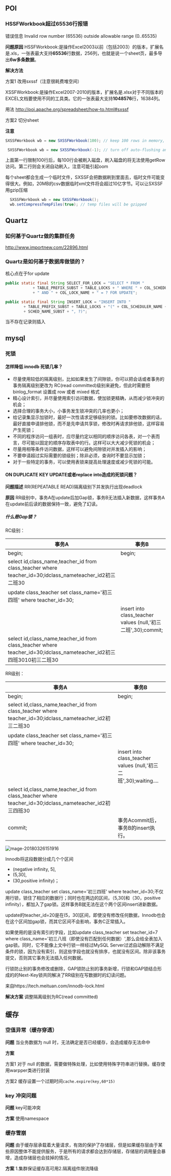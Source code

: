 ## POI

### HSSFWorkbook超过**65536**行报错

错误信息 Invalid row number (65536) outside allowable range (0..65535)

**问题原因**  HSSFWorkbook:是操作Excel2003以前（包括2003）的版本，扩展名是.xls，一张表最大支持**65536**行数据，256列，也就是说一个sheet页，最多导出**6w多条数据**。

**解决方法** 

方案1 改用sxssf（注意很耗费堆空间）

XSSFWorkbook:是操作Excel2007-2010的版本，扩展名是.xlsx对于不同版本的EXCEL文档要使用不同的工具类。它的一张表最大支持**1048576**行，16384列。

用法 http://poi.apache.org/spreadsheet/how-to.html#sxssf

方案2 切分sheet

**注意** 
```java
SXSSFWorkbook wb = new SXSSFWorkbook(100); // keep 100 rows in memory, exceeding rows will be flushed to disk  

 SXSSFWorkbook wb = new SXSSFWorkbook(-1); // turn off auto-flushing and accumulate all rows in memory     
```
上面第一行限制100行后，每100行会被刷入磁盘，刷入磁盘的将无法使用getRow访问。第二行则会关闭自动刷入，注意可能引起oom



每个sheet都会生成一个临时文件，SXSSF会把数据刷到里面去，临时文件可能变得很大。例如，20MB的csv数据临时xml文件将会超过10亿字节。可以让SXSSF用gzip压缩

```java
  SXSSFWorkbook wb = new SXSSFWorkbook(); 
  wb.setCompressTempFiles(true); // temp files will be gzipped
```



## Quartz

### 如何基于Quartz做的集群任务

http://www.importnew.com/22896.html



### Quartz是如何基于数据库做锁的？

核心点在于for update

```java
public static final String SELECT_FOR_LOCK = "SELECT * FROM " 
            + TABLE_PREFIX_SUBST + TABLE_LOCKS + " WHERE " + COL_SCHEDULER_NAME + " = " + SCHED_NAME_SUBST  
            + " AND " + COL_LOCK_NAME + " = ? FOR UPDATE";  

public static final String INSERT_LOCK = "INSERT INTO " 
        + TABLE_PREFIX_SUBST + TABLE_LOCKS + "(" + COL_SCHEDULER_NAME + ", " + COL_LOCK_NAME + ") VALUES ("  
        + SCHED_NAME_SUBST + ", ?)";
```
当不存在记录则插入



## mysql

### 死锁

#### 怎样降低 innodb 死锁几率？

- 尽量使用较低的隔离级别，比如如果发生了间隙锁，你可以把会话或者事务的事务隔离级别更改为 RC(read committed)级别来避免，但此时需要把 binlog_format 设置成 row 或者 mixed 格式
- 精心设计索引，并尽量使用索引访问数据，使加锁更精确，从而减少锁冲突的机会；
- 选择合理的事务大小，小事务发生锁冲突的几率也更小；
- 给记录集显示加锁时，最好一次性请求足够级别的锁。比如要修改数据的话，最好直接申请排他锁，而不是先申请共享锁，修改时再请求排他锁，这样容易产生死锁；
- 不同的程序访问一组表时，应尽量约定以相同的顺序访问各表，对一个表而言，尽可能以固定的顺序存取表中的行。这样可以大大减少死锁的机会；
- 尽量用相等条件访问数据，这样可以避免间隙锁对并发插入的影响；
- 不要申请超过实际需要的锁级别；除非必须，查询时不要显示加锁；
- 对于一些特定的事务，可以使用表锁来提高处理速度或减少死锁的可能。



#### ON DUPLICATE KEY UPDATE或者replace into造成的死锁问题？

**问题描述** RR(REPEATABLE READ)隔离级别下并发执行出现deadlock

**原因** RR级别中，事务A在update后加Gap锁，事务B无法插入新数据，这样事务A在update前后读的数据保持一致，避免了幻读。

##### 什么是Gap锁？ 

RC级别：

| 事务A                                                        | 事务B                                                        |
| ------------------------------------------------------------ | ------------------------------------------------------------ |
| begin;                                                       | begin;                                                       |
| select id,class_name,teacher_id from class_teacher where teacher_id=30;idclass_nameteacher_id2初三二班30 |                                                              |
| update class_teacher set class_name='初三四班' where teacher_id=30; |                                                              |
|                                                              | insert into class_teacher values (null,'初三二班',30);commit; |
| select id,class_name,teacher_id from class_teacher where teacher_id=30;idclass_nameteacher_id2初三四班3010初三二班30 |                                                              |

RR级别：

| 事务A                                                        | 事务B                                                        |
| ------------------------------------------------------------ | ------------------------------------------------------------ |
| begin;                                                       | begin;                                                       |
| select id,class_name,teacher_id from class_teacher where teacher_id=30;idclass_nameteacher_id2初三二班30 |                                                              |
| update class_teacher set class_name='初三四班' where teacher_id=30; |                                                              |
|                                                              | insert into class_teacher values (null,'初三二班',30);waiting.... |
| select id,class_name,teacher_id from class_teacher where teacher_id=30;idclass_nameteacher_id2初三四班30 |                                                              |
| commit;                                                      | 事务Acommit后，事务B的insert执行。                           |

![mage-20180326151916](/var/folders/cf/lq_f9wkn3gx_l9nghhvyt7240000gn/T/abnerworks.Typora/image-201803261519169.png)

Innodb将这段数据分成几个个区间

- (negative infinity, 5],
- (5,30],
- (30,positive infinity)；

update class_teacher set class_name='初三四班' where teacher_id=30;不仅用行锁，锁住了相应的数据行；同时也在两边的区间，（5,30]和（30，positive infinity），都加入了gap锁。这样事务B就无法在这个两个区间insert进新数据。

update的teacher_id=20是在(5，30]区间，即使没有修改任何数据，Innodb也会在这个区间加gap锁，而其它区间不会影响，事务C正常插入。

如果使用的是没有索引的字段，比如update class_teacher set teacher_id=7 where class_name='初三八班（即使没有匹配到任何数据）',那么会给全表加入gap锁。同时，它不能像上文中行锁一样经过MySQL Server过滤自动解除不满足条件的锁，因为没有索引，则这些字段也就没有排序，也就没有区间。除非该事务提交，否则其它事务无法插入任何数据。

行锁防止别的事务修改或删除，GAP锁防止别的事务新增，行锁和GAP锁结合形成的的Next-Key锁共同解决了RR级别在写数据时的幻读问题。

来自https://tech.meituan.com/innodb-lock.html

**解决方案** 调整隔离级别为RC(read committed)



## 缓存

### 空值异常（缓存穿透）

**问题** 当业务数据为 null 时，无法确定是否已经缓存，会造成缓存无法命中

**方案** 

方案1 对于 null 的数据，需要做特殊处理，比如使用特殊字符串进行替换。缓存使用warpper类进行封装

方案2  缓存设置一个过期时间`cache.expire(key,60*15)`



### key 冲突问题

**问题** key可能冲突

**方案** 使用namespace



### 缓存雪崩

**问题** 由于缓存层承载着大量请求，有效的保护了存储层，但是如果缓存层由于某些原因整体不能提供服务，于是所有的请求都会达到存储层，存储层的调用量会暴增，造成存储层也会挂掉的情况。

**方案** 1.集群保证缓存高可用2.隔离组件限流降级
